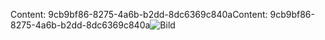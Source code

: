 <span data-ttu-id="ec7a8-101">Content: 9cb9bf86-8275-4a6b-b2dd-8dc6369c840a</span><span class="sxs-lookup"><span data-stu-id="ec7a8-101">Content: 9cb9bf86-8275-4a6b-b2dd-8dc6369c840a</span></span>![Bild](fc283387-34f7-4856-aa01-d2e7a9b503e5.png)
